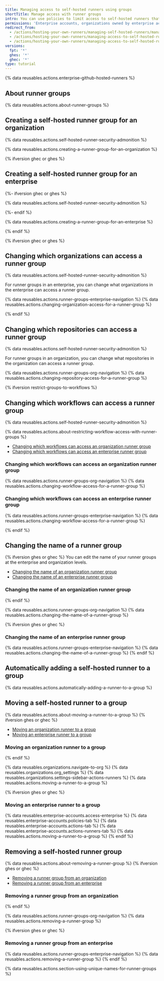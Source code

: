 ```yaml
---
title: Managing access to self-hosted runners using groups
shortTitle: Manage access with runner groups
intro: You can use policies to limit access to self-hosted runners that have been added to an organization{% ifversion ghec or ghes %} or enterprise{% endif %}.
permissions: 'Enterprise accounts, organizations owned by enterprise accounts, and organizations using {% data variables.product.prodname_team %} can create and manage additional runner groups.<br><br>{% ifversion custom-org-roles %}Users with the "Manage organization runners and runner groups" permission can manage runner groups at the organization level.{% endif %}'
redirect_from:
  - /actions/hosting-your-own-runners/managing-self-hosted-runners/managing-access-to-self-hosted-runners
  - /actions/hosting-your-own-runners/managing-access-to-self-hosted-runners
  - /actions/hosting-your-own-runners/managing-access-to-self-hosted-runners-using-groups
versions:
  fpt: '*'
  ghes: '*'
  ghec: '*'
type: tutorial
---
```


{% data reusables.actions.enterprise-github-hosted-runners %}

## About runner groups

{% data reusables.actions.about-runner-groups %}

## Creating a self-hosted runner group for an organization

{% data reusables.actions.self-hosted-runner-security-admonition %}

{% data reusables.actions.creating-a-runner-group-for-an-organization %}

{% ifversion ghec or ghes %}

## Creating a self-hosted runner group for an enterprise

 {%- ifversion ghec or ghes %}

{% data reusables.actions.self-hosted-runner-security-admonition %}

{%- endif %}

{% data reusables.actions.creating-a-runner-group-for-an-enterprise %}

{% endif %}

{% ifversion ghec or ghes %}

## Changing which organizations can access a runner group

{% data reusables.actions.self-hosted-runner-security-admonition %}

For runner groups in an enterprise, you can change what organizations in the enterprise can access a runner group.

{% data reusables.actions.runner-groups-enterprise-navigation %}
{% data reusables.actions.changing-organization-access-for-a-runner-group %}

{% endif %}

## Changing which repositories can access a runner group

{% data reusables.actions.self-hosted-runner-security-admonition %}

For runner groups in an organization, you can change what repositories in the organization can access a runner group.

{% data reusables.actions.runner-groups-org-navigation %}
{% data reusables.actions.changing-repository-access-for-a-runner-group %}

{% ifversion restrict-groups-to-workflows %}

## Changing which workflows can access a runner group

{% data reusables.actions.self-hosted-runner-security-admonition %}

{% data reusables.actions.about-restricting-workflow-access-with-runner-groups %}

- [Changing which workflows can access an organization runner group](#changing-which-workflows-can-access-an-organization-runner-group)
- [Changing which workflows can access an enterprise runner group](#changing-which-workflows-can-access-an-enterprise-runner-group)

### Changing which workflows can access an organization runner group

{% data reusables.actions.runner-groups-org-navigation %}
{% data reusables.actions.changing-workflow-access-for-a-runner-group %}

### Changing which workflows can access an enterprise runner group

{% data reusables.actions.runner-groups-enterprise-navigation %}
{% data reusables.actions.changing-workflow-access-for-a-runner-group %}

{% endif %}

## Changing the name of a runner group

{% ifversion ghes or ghec %}
You can edit the name of your runner groups at the enterprise and organization levels.

- [Changing the name of an organization runner group](#changing-the-name-of-an-organization-runner-group)
- [Changing the name of an enterprise runner group](#changing-the-name-of-an-enterprise-runner-group)

### Changing the name of an organization runner group

{% endif %}

{% data reusables.actions.runner-groups-org-navigation %}
{% data reusables.actions.changing-the-name-of-a-runner-group %}

{% ifversion ghes or ghec %}

### Changing the name of an enterprise runner group

{% data reusables.actions.runner-groups-enterprise-navigation %}
{% data reusables.actions.changing-the-name-of-a-runner-group %}
{% endif %}

## Automatically adding a self-hosted runner to a group

{% data reusables.actions.automatically-adding-a-runner-to-a-group %}

## Moving a self-hosted runner to a group

{% data reusables.actions.about-moving-a-runner-to-a-group %}
{% ifversion ghes or ghec %}

- [Moving an organization runner to a group](#moving-an-organization-runner-to-a-group)
- [Moving an enterprise runner to a group](#moving-an-enterprise-runner-to-a-group)

### Moving an organization runner to a group

{% endif %}

{% data reusables.organizations.navigate-to-org %}
{% data reusables.organizations.org_settings %}
{% data reusables.organizations.settings-sidebar-actions-runners %}
{% data reusables.actions.moving-a-runner-to-a-group %}

{% ifversion ghes or ghec %}

### Moving an enterprise runner to a group

{% data reusables.enterprise-accounts.access-enterprise %}
{% data reusables.enterprise-accounts.policies-tab %}
{% data reusables.enterprise-accounts.actions-tab %}
{% data reusables.enterprise-accounts.actions-runners-tab %}
{% data reusables.actions.moving-a-runner-to-a-group %}
{% endif %}

## Removing a self-hosted runner group

{% data reusables.actions.about-removing-a-runner-group %}
{% ifversion ghes or ghec %}

- [Removing a runner group from an organization](#removing-a-runner-group-from-an-organization)
- [Removing a runner group from an enterprise](#removing-a-runner-group-from-an-enterprise)

### Removing a runner group from an organization

{% endif %}

{% data reusables.actions.runner-groups-org-navigation %}
{% data reusables.actions.removing-a-runner-group %}

{% ifversion ghes or ghec %}

### Removing a runner group from an enterprise

{% data reusables.actions.runner-groups-enterprise-navigation %}
{% data reusables.actions.removing-a-runner-group %}
{% endif %}

{% data reusables.actions.section-using-unique-names-for-runner-groups %}
